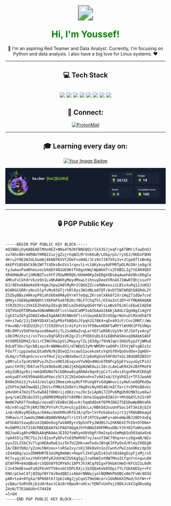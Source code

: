 <div align="center">

<img src="https://img.shields.io/badge/Welcome%20to%20my%20GitHub-008000?style=for-the-badge&logoColor=white" style="transform: scale(3);" /> 

<h1 align="center"> 
  <span style="color:green;">Hi, I'm Youssef!</span> 
</h1> 

<p>
  🚀 I'm an aspiring Red Teamer and Data Analyst. Currently, I'm focusing on Python and data analysis. I also have a big love for Linux systems. ❤️
</p>

---

## 💻 Tech Stack

<img src="https://img.shields.io/badge/Python-3776AB?style=for-the-badge&logo=python&logoColor=white" /> <img src="https://img.shields.io/badge/PHP-777BB4?style=for-the-badge&logo=php&logoColor=white" /> <img src="https://img.shields.io/badge/HTML5-E34F26?style=for-the-badge&logo=html5&logoColor=white" /> <img src="https://img.shields.io/badge/MySQL-4479A1?style=for-the-badge&logo=mysql&logoColor=white" /> <img src="https://img.shields.io/badge/MongoDB-47A248?style=for-the-badge&logo=mongodb&logoColor=white" /> <img src="https://img.shields.io/badge/Linux-FCC624?style=for-the-badge&logo=linux&logoColor=black" /> <img src="https://img.shields.io/badge/pandas-150458?style=for-the-badge&logo=pandas&logoColor=white" /> <img src="https://img.shields.io/badge/numpy-013243?style=for-the-badge&logo=numpy&logoColor=white" />
---

## 🔗 Connect:

<a href="mailto:fathi.you@proton.me">
  <img src="https://img.shields.io/badge/ProtonMail-8B89CC?style=for-the-badge&logo=protonmail&logoColor=white" alt="ProtonMail" />
</a>

---
## 🎓 Learning every day on: 

<a href="https://www.tryhackme.com/p/ha.cker">
  <img src="https://tryhackme-badges.s3.amazonaws.com/ha.cker.png" alt="Your Image Badge" />
</a>

![top2%](https://github.com/Barrowow/Barrowow/blob/main/top2%25.PNG)

---

## 🔒 PGP Public Key
</div>
<h4 align="left"></h4>
<pre>
<code>
-----BEGIN PGP PUBLIC KEY BLOCK-----
mQINBGjDyKABEADlMXo0EZ+NNa4TNJKFBNGQQ1rlk535JjeqFrgATBMrifuwDnOJ
zu7Ahv80rmORNoYKM822uzjgZujrhqWILMrVnK6uB/LOkp/pS/rySEJ/HUDxFQHU
dKru2Y9E2WJdLOum0j4k6BTKVVt2DeFvsW4E/JCs9n7J87VXz2v+JCge6TlxBn8g
AkEPYS058kCk9b2Wf7tXDksBoSVz1rqxvlL+LtAKykuy0dFM9TpOLMcD8rje8g/A
tyJwmavPamRhminecbXmDY4N1UE9KtTk0gokWqlWpWkHTrx2F8BSLIg7tEAR4Q8V
XR4HHAdKutjGMUBGTushFFJRUwMKRQ6/HUmH0KpZeERghODsbq4wehAVQhcD6gCw
4MhuFxCkhdrVkze9n1LvNhAWHhyMeydMxwLtihnuyDeeXYRn4XJ1WwH7QhjssuYY
DJ/9EhokBAeKeO9rKgmJXpw2A0lMyM+ICQ6XZZcceRWkeosizLB1sXuRq12JoKOJ
N1HRGCGRRryNxihlpfvMu93GTjrhRl0ys3W1dNLmdfQT/AxDf5N7ARQh58ERdL2Y
Z5ZbyBBszHHkvpP81ahS6Em6MAyOYrmY7eQqLZKrsmlXAk6f2XriHqZ7zdQw7cvU
QMXy+JGE6bpNKN0hltXKPmPSe6fB2KcfBLFfChqThl/OI4aInt2DY+FfMQARAQAB
tCRZb3Vzc2VmIEZhdGhpIDxqb3NlLmZhdGhpQGdtYWlsLmNvbT6JAlcEEwEIAEEW
IQTVGeERTDMaAwXGNoWNNn6FlcnlGwUCaMPIoAIbAwUJAAKjAAULCQgHAgIiAgYV
CgkICwIEFgIDAQIeBwIXgAAKCRCNNn6FlcnlGwymEACDrUSQprNohuUlMzU4hA79
nH+i7wO/2JjIbNYDD4XlmIpP0zFbBQ4sJFpqhJG78K4+qEn49JcF/Cnz2MNT//Wo
F4xxN8/r01EU3Zhjl7JI9Z0YutIr4iFyYcVxYF98wxHONF5wMYYlWtMX1PfEVNqn
KBcXMfvV5HFHxVpzod6mwXSj7L2soW8wZvqLarVEF1eRbRiUyS9r3F/GkTyvAcgT
LOblMVzXzsz/vsTVxivDgFGR3sVKZgc2lcPVDbVuDL8JxEBHhAS8exq98Ab6SAbF
4tX6MIEDM4Z/bzirCINGtHa1pVi2MayxylILj83dg/f9nNJqer2HGU5yp2YjWMud
DdLWT3Uv/SpcbBiayv9rABNWxdX1/d7WDUS3yMrWM5MrswO0P+JIhVjWFvgB2s5z
FOxfT/ippzwdaLQta0VN/NjDSeQZ/ncowSIaceksmtsYqVSf0VQoOvdOe+3qHOV+
dLHq/cTdEqeGcxcxrefHxCjbjvdBda0wcC2/p8oKqVuV50F0U7xGL38UG8RZB5SY
y8Mrulx7pcKV6KPvyJhZsvxRK53ExqvxVYw9Qn4NUvkTR8Pcp5pEYsuyxGyCPidJ
pwnctHf0j7DAfxeTSzk9k6oOEiNG3jKhQpN2WE8uicI8rzLAeLwK9X2k2BtPMoFO
eby2UB1gzRzj+mkQdDUNo7kCDQRow8igARAAs9qn9jpCz7iv0vi4tgnPHvKIK6qO
wokywEFxhE95Ha60SaPUecz5Ct2CIb5eGmhnd+o7v04JxA/SYgVhO2z+TF5JwoA0
B48m3hGiSjYvk43/mslqXz2Rmeimksp0UfYPuVg6YvGdqWmuviiyHwCne8QPKeQw
y2hPtmjNATmwdQ1jZkVicFMNzX2UOkYitNq8VcNyUO54D/mICToriYcDPOsQ0vGc
yHvUHt47m2sT5vXwDAIf8HO+ijzDKz/+uJOcIxiApNi7JIPv6MgUh8CMH3iumXwJ
gvq/LW2ZNiQo335jy68M05MOq95fn9XM6r3khe1GqqOn8ZACUr+Mt6QAYLh1Sr8P
Nm0K7wRX77UoBqG/xesmDlVEABxC8EucKr5qmDdQxKf6PMJD6275EbDwWpBNVaRk
kb/n9lvgZ7hjKMJTNCPVYsPcTLH+uSjpIE8cLx/NBh582nuUnPSoc14T3m18jEIV
inArdU0vyREkDya/684wiXmXhMvVRf6JA/qfb+lVrPo5abatujrt3jYR6bBKmagd
YHRavs/tJwmdn1NW0sBQANV6KApflritXlsPJXTCbywWFy+aOneWpdBJ20DtdxEq
mFUUAUt5xwyBcoXJQADnOvgfwVARRy+z9p5nFFy2WdBSJs2hKNE4IfhIb+O7O6m+
KuSWPMJJkT316CMAEQEAAYkCPAQYAQgAJhYhBNUZ4RFMMxoDBcY2hY02foWVyeUb
BQJow8igAhsMBQkAAqMAAAoJEI02foWVyeUbV0gP/Rm2xpGvSmMq6SnD93qUaOz6
rpA4S5ly7RC7SzJsl82asPyDFvfx81MeMV6T+yJaxoT3WC79hq+e+czOgxmB/W2v
pyxZ2LISbC3v7lgnHEAoRwE1sz5kTUJZHk+amTedxJBtqKJFPyOsd/RlmyIX0EgN
IA/ZBXYbNz/yZzmLhNdzeu+lxRSe1vy/oUj30k0aVn1o2CwnhzPwIzooUHzcdp3U
cE44Q0q/aioZDNMHRTE1miMg0mbWc+RepVlJX4lpUIs43aYsN284gDipFjxMj/x5
RC7vygjdCnxzYkRYSMfyRJUUtWJZUSKg5gjIraObWIotMW7MnoICfqnY+n+qvL6H
QTAFPM+84UQBu6rcSQGh8Y9IMYm5c18PYJh7ACqfQIgxF9kbAtHm5rKFCU21L0dR
CJn43mdEswaFu92FKvHYTV6nvbCVDPLRXjc1bZQQxKek05OpifYLfGbXAEGy++FV
KNX/pCkeC47j8IOpfBY7AiNodQBIisAbdrNNWajyolNQMWkPbQBCv0m7FvWc9O3d
pAR+to4+0fgXa/9P606tb7JpbJxNgJjyCqeST9mSWcerv1GkNkKXIMod/k5fW+rF
yzQAurSoRtOkjb1U4r6anJCAz0rVBpw9ruHCx/YDNTvUnPoj29DkJckXIqODuoDg
Z4sN/T7ESA6UU+S744IW
=l+GH
-----END PGP PUBLIC KEY BLOCK-----
</code>
</pre>
